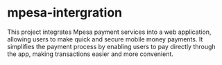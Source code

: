 # mpesa-intergration
This project integrates Mpesa payment services into a web application, allowing users to make quick and secure mobile money payments. It simplifies the payment process by enabling users to pay directly through the app, making transactions easier and more convenient.
